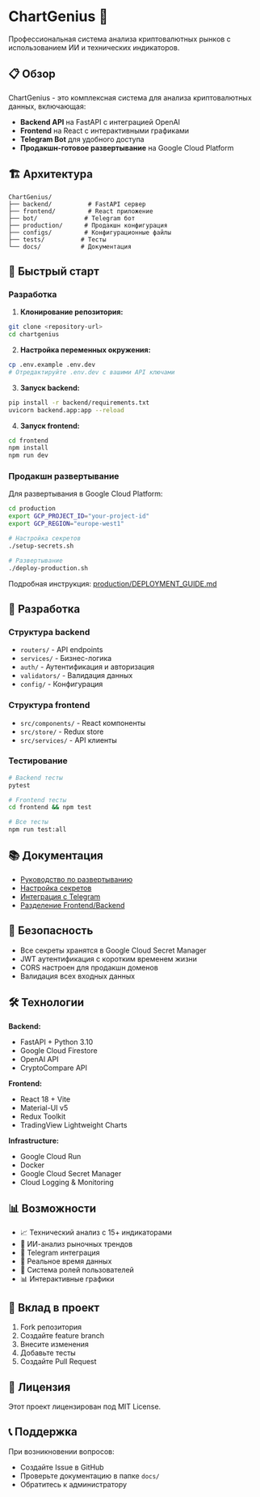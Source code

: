 # ChartGenius 🚀

Профессиональная система анализа криптовалютных рынков с использованием ИИ и технических индикаторов.

## 📋 Обзор

ChartGenius - это комплексная система для анализа криптовалютных данных, включающая:
- **Backend API** на FastAPI с интеграцией OpenAI
- **Frontend** на React с интерактивными графиками
- **Telegram Bot** для удобного доступа
- **Продакшн-готовое развертывание** на Google Cloud Platform

## 🏗️ Архитектура

```
ChartGenius/
├── backend/          # FastAPI сервер
├── frontend/         # React приложение
├── bot/             # Telegram бот
├── production/      # Продакшн конфигурация
├── configs/         # Конфигурационные файлы
├── tests/          # Тесты
└── docs/           # Документация
```

## 🚀 Быстрый старт

### Разработка

1. **Клонирование репозитория:**
```bash
git clone <repository-url>
cd chartgenius
```

2. **Настройка переменных окружения:**
```bash
cp .env.example .env.dev
# Отредактируйте .env.dev с вашими API ключами
```

3. **Запуск backend:**
```bash
pip install -r backend/requirements.txt
uvicorn backend.app:app --reload
```

4. **Запуск frontend:**
```bash
cd frontend
npm install
npm run dev
```

### Продакшн развертывание

Для развертывания в Google Cloud Platform:

```bash
cd production
export GCP_PROJECT_ID="your-project-id"
export GCP_REGION="europe-west1"

# Настройка секретов
./setup-secrets.sh

# Развертывание
./deploy-production.sh
```

Подробная инструкция: [production/DEPLOYMENT_GUIDE.md](production/DEPLOYMENT_GUIDE.md)

## 🔧 Разработка

### Структура backend
- `routers/` - API endpoints
- `services/` - Бизнес-логика
- `auth/` - Аутентификация и авторизация
- `validators/` - Валидация данных
- `config/` - Конфигурация

### Структура frontend
- `src/components/` - React компоненты
- `src/store/` - Redux store
- `src/services/` - API клиенты

### Тестирование

```bash
# Backend тесты
pytest

# Frontend тесты
cd frontend && npm test

# Все тесты
npm run test:all
```

## 📚 Документация

- [Руководство по развертыванию](production/DEPLOYMENT_GUIDE.md)
- [Настройка секретов](production/SECRETS_SETUP.md)
- [Интеграция с Telegram](docs/telegram_integration.md)
- [Разделение Frontend/Backend](docs/frontend_backend_split.md)

## 🔐 Безопасность

- Все секреты хранятся в Google Cloud Secret Manager
- JWT аутентификация с коротким временем жизни
- CORS настроен для продакшн доменов
- Валидация всех входных данных

## 🛠️ Технологии

**Backend:**
- FastAPI + Python 3.10
- Google Cloud Firestore
- OpenAI API
- CryptoCompare API

**Frontend:**
- React 18 + Vite
- Material-UI v5
- Redux Toolkit
- TradingView Lightweight Charts

**Infrastructure:**
- Google Cloud Run
- Docker
- Google Cloud Secret Manager
- Cloud Logging & Monitoring

## 📊 Возможности

- 📈 Технический анализ с 15+ индикаторами
- 🤖 ИИ-анализ рыночных трендов
- 📱 Telegram интеграция
- 🔄 Реальное время данных
- 👥 Система ролей пользователей
- 📊 Интерактивные графики

## 🤝 Вклад в проект

1. Fork репозитория
2. Создайте feature branch
3. Внесите изменения
4. Добавьте тесты
5. Создайте Pull Request

## 📄 Лицензия

Этот проект лицензирован под MIT License.

## 📞 Поддержка

При возникновении вопросов:
- Создайте Issue в GitHub
- Проверьте документацию в папке `docs/`
- Обратитесь к администратору

